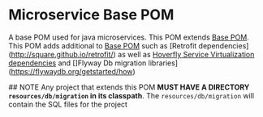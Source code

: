 # Microservice Base POM

A base POM used for java microservices. This POM extends [Base POM](https://github.com/quophyie/base-pom).
This POM adds additional to [Base POM](https://github.com/quophyie/base-pom) such as [Retrofit dependencies] (http://square.github.io/retrofit/)
as well as [Hoverfly Service Virtualization dependencies](http://hoverfly-java.readthedocs.io/en/latest/) and []Flyway Db migration libraries](https://flywaydb.org/getstarted/how)

## NOTE
 Any project that extends this POM **MUST HAVE A DIRECTORY `resources/db/migration` in its classpath**. The `resources/db/migration` will contain
 the SQL files for the project
  